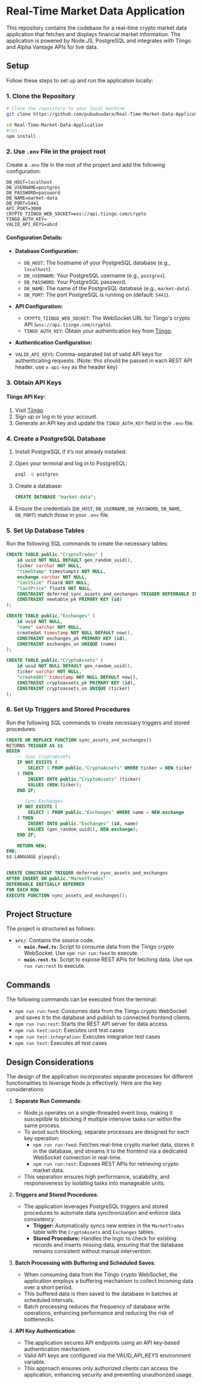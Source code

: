 # Real-Time Market Data Application

This repository contains the codebase for a real-time crypto market data application that fetches and displays financial market information. The application is powered by Node.JS, PostgreSQL and integrates with Tiingo and Alpha Vantage APIs for live data.

## Setup

Follow these steps to set up and run the application locally:

### 1. Clone the Repository

```bash
# Clone the repository to your local machine
git clone https://github.com/pubuduudara/Real-Time-Market-Data-Application.git

cd Real-Time-Market-Data-Application
#run
npm install
```

### 2. Use `.env` File in the project root

Create a `.env` file in the root of the project and add the following configuration:

```plaintext
DB_HOST=localhost
DB_USERNAME=postgres
DB_PASSWORD=password
DB_NAME=market-data
DB_PORT=5441
API_PORT=3000
CRYPTO_TIINGO_WEB_SOCKET=wss://api.tiingo.com/crypto
TINGO_AUTH_KEY=
VALID_API_KEYS=abcd
```

#### Configuration Details:

- **Database Configuration:**

  - `DB_HOST`: The hostname of your PostgreSQL database (e.g., `localhost`).
  - `DB_USERNAME`: Your PostgreSQL username (e.g., `postgres`).
  - `DB_PASSWORD`: Your PostgreSQL password.
  - `DB_NAME`: The name of the PostgreSQL database (e.g., `market-data`).
  - `DB_PORT`: The port PostgreSQL is running on (default: `5441`).

- **API Configuration:**

  - `CRYPTO_TIINGO_WEB_SOCKET`: The WebSocket URL for Tiingo's crypto API (`wss://api.tiingo.com/crypto`).
  - `TINGO_AUTH_KEY`: Obtain your authentication key from [Tiingo](https://www.tiingo.com/).

- **Authentication Configuration:**
- `VALID_API_KEYS`: Comma-separated list of valid API keys for authenticating requests. (Note: this should be passed in each REST API header. use `x-api-key` as the header key)

### 3. Obtain API Keys

#### Tiingo API Key:

1. Visit [Tiingo](https://www.tiingo.com/).
2. Sign up or log in to your account.
3. Generate an API key and update the `TINGO_AUTH_KEY` field in the `.env` file.

### 4. Create a PostgreSQL Database

1. Install PostgreSQL if it’s not already installed.
2. Open your terminal and log in to PostgreSQL:

   ```bash
   psql -U postgres
   ```

3. Create a database:

   ```sql
   CREATE DATABASE "market-data";
   ```

4. Ensure the credentials (`DB_HOST`, `DB_USERNAME`, `DB_PASSWORD`, `DB_NAME`, `DB_PORT`) match those in your `.env` file.

### 5. Set Up Database Tables

Run the following SQL commands to create the necessary tables:

```sql
CREATE TABLE public."CryptoTrades" (
	id uuid NOT NULL DEFAULT gen_random_uuid(),
	ticker varchar NOT NULL,
	"timeStamp" timestamptz NOT NULL,
	exchange varchar NOT NULL,
	"lastSize" float8 NOT NULL,
	"lastPrice" float8 NOT NULL,
	CONSTRAINT deferred_sync_assets_and_exchanges TRIGGER DEFERRABLE INITIALLY DEFERRED,
	CONSTRAINT newtable_pk PRIMARY KEY (id)
);

CREATE TABLE public."Exchanges" (
	id uuid NOT NULL,
	"name" varchar NOT NULL,
	createdat timestamp NOT NULL DEFAULT now(),
	CONSTRAINT exchanges_pk PRIMARY KEY (id),
	CONSTRAINT exchanges_un UNIQUE (name)
);

CREATE TABLE public."CryptoAssets" (
	id uuid NOT NULL DEFAULT gen_random_uuid(),
	ticker varchar NOT NULL,
	"createdAt" timestamp NOT NULL DEFAULT now(),
	CONSTRAINT cryptoassets_pk PRIMARY KEY (id),
	CONSTRAINT cryptoassets_un UNIQUE (ticker)
);

```

### 6. Set Up Triggers and Stored Procedures

Run the following SQL commands to create necessary triggers and stored procedures:

```sql
CREATE OR REPLACE FUNCTION sync_assets_and_exchanges()
RETURNS TRIGGER AS $$
BEGIN
    -- Sync CryptoAssets
    IF NOT EXISTS (
        SELECT 1 FROM public."CryptoAssets" WHERE ticker = NEW.ticker
    ) THEN
        INSERT INTO public."CryptoAssets" (ticker)
        VALUES (NEW.ticker);
    END IF;

    -- Sync Exchanges
    IF NOT EXISTS (
        SELECT 1 FROM public."Exchanges" WHERE name = NEW.exchange
    ) THEN
        INSERT INTO public."Exchanges" (id, name)
        VALUES (gen_random_uuid(), NEW.exchange);
    END IF;

    RETURN NEW;
END;
$$ LANGUAGE plpgsql;


CREATE CONSTRAINT TRIGGER deferred_sync_assets_and_exchanges
AFTER INSERT ON public."MarketTrades"
DEFERRABLE INITIALLY DEFERRED
FOR EACH ROW
EXECUTE FUNCTION sync_assets_and_exchanges();
```

## Project Structure

The project is structured as follows:

- **`src/`**: Contains the source code.
  - **`main.feed.ts`**: Script to consume data from the Tiingo crypto WebSocket. Use `npm run run:feed` to execute.
  - **`main.rest.ts`**: Script to expose REST APIs for fetching data. Use `npm run run:rest` to execute.

## Commands

The following commands can be executed from the terminal:

- `npm run run:feed`: Consumes data from the Tiingo crypto WebSocket and saves it to the database and publish to connected frontend clients.
- `npm run run:rest`: Starts the REST API server for data access.
- `npm run test:unit`: Executes unit test cases
- `npm run test:integration`: Executes integration test cases
- `npm run test`: Executes all test cases

## Design Considerations

The design of the application incorporates separate processes for different functionalities to leverage Node.js effectively. Here are the key considerations:

1. **Separate Run Commands**:

   - Node.js operates on a single-threaded event loop, making it susceptible to blocking if multiple intensive tasks run within the same process.
   - To avoid such blocking, separate processes are designed for each key operation:
     - `npm run run:feed`: Fetches real-time crypto market data, stores it in the database, and streams it to the frontend via a dedicated WebSocket connection in real-time.
     - `npm run run:rest`: Exposes REST APIs for retrieving crypto market data.
   - This separation ensures high performance, scalability, and responsiveness by isolating tasks into manageable units.

2. **Triggers and Stored Procedures**:

   - The application leverages PostgreSQL triggers and stored procedures to automate data synchronization and enforce data consistency:
     - **Trigger:** Automatically syncs new entries in the `MarketTrades` table with the `CryptoAssets` and `Exchanges` tables.
     - **Stored Procedure:** Handles the logic to check for existing records and inserts missing data, ensuring that the database remains consistent without manual intervention.

3. **Batch Processing with Buffering and Scheduled Saves**:

   - When consuming data from the Tiingo crypto WebSocket, the application employs a buffering mechanism to collect incoming data over a short period.
   - This buffered data is then saved to the database in batches at scheduled intervals.
   - Batch processing reduces the frequency of database write operations, enhancing performance and reducing the risk of bottlenecks.

4. **API Key Authentication**:
   - The application secures API endpoints using an API key-based authentication mechanism.
   - Valid API keys are configured via the VALID_API_KEYS environment variable.
   - This approach ensures only authorized clients can access the application, enhancing security and preventing unauthorized usage.
